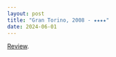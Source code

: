 ```yaml
---
layout: post
title: "Gran Torino, 2008 - ★★★★"
date: 2024-06-01
---
```


[Review](https://letterboxd.com/pavlesap/film/gran-torino/).
